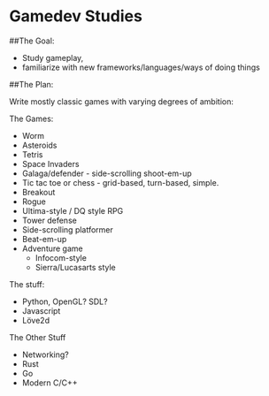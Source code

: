 # Gamedev Studies

##The Goal:
 - Study gameplay, 
 - familiarize with new frameworks/languages/ways of doing things

##The Plan: 

Write mostly classic games with varying degrees of ambition:

The Games:
 - Worm
 - Asteroids
 - Tetris
 - Space Invaders
 - Galaga/defender  - side-scrolling shoot-em-up
 - Tic tac toe or chess - grid-based, turn-based, simple. 
 - Breakout
 - Rogue 
 - Ultima-style / DQ style RPG
 - Tower defense
 - Side-scrolling platformer
 - Beat-em-up
 - Adventure game
   - Infocom-style
   - Sierra/Lucasarts style


 The stuff:
 - Python, OpenGL? SDL?
 - Javascript
 - Löve2d

 The Other Stuff
 - Networking? 
 - Rust
 - Go
 - Modern C/C++
 
 
